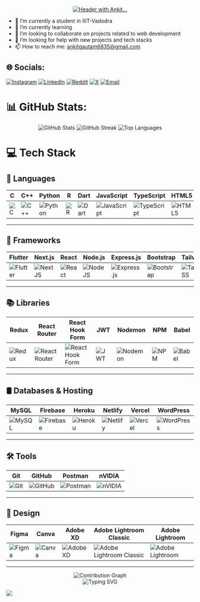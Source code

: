 <div align="center">
  <a class="link" href="header.svg">
    <img class="image" src="header.svg" alt="Header with Ankit..." />
  </a>
</div>



- 🔭 I’m currently a student in IIIT-Vadodra 
- 🌱 I’m currently learning 
- 👯 I’m looking to collaborate on projects related to web development 
- 🤔 I’m looking for help with new projects and tech stacks 
- 📫 How to reach me: ankitgautam6835@gmail.com


## 🌐 Socials:
[![Instagram](https://img.shields.io/badge/Instagram-%23E4405F.svg?logo=Instagram&logoColor=white)](https://www.instagram.com/ankit_gautam_03/) 
[![LinkedIn](https://img.shields.io/badge/LinkedIn-%230077B5.svg?logo=linkedin&logoColor=white)](https://www.linkedin.com/in/ankit-gautam-85a807259/) 
[![Reddit](https://img.shields.io/badge/Reddit-%23FF4500.svg?logo=reddit&logoColor=white)](https://www.reddit.com/user/ankit_gautam_03/) 
[![X](https://img.shields.io/badge/X-black.svg?logo=X&logoColor=white)](https://x.com/ankit_gautam_03) 
[![Email](https://img.shields.io/badge/Email-D14836?logo=gmail&logoColor=white)](mailto:ankitgautam6835@gmail.com)



# 📊 GitHub Stats:

<div align="center">

  <!-- GitHub Stats -->
  <img src="https://github-readme-stats.vercel.app/api?username=ankitgautam2003&show_icons=true&theme=radical" alt="GitHub Stats" />

  <!-- Streak Stats -->
  <img src="https://github-readme-streak-stats.herokuapp.com/?user=ankitgautam2003&theme=radical" alt="GitHub Streak" />

  <!-- Top Languages -->
  <img src="https://github-readme-stats.vercel.app/api/top-langs/?username=ankitgautam2003&layout=compact&theme=radical" alt="Top Languages" />

</div>

<!-- ![](https://github-readme-stats.vercel.app/api?username=ankitgautam2003&theme=dark&hide_border=false&include_all_commits=false&count_private=false)<br/>
![](https://nirzak-streak-stats.vercel.app/?user=ankitgautam2003&theme=dark&hide_border=false)<br/>
![](https://github-readme-stats.vercel.app/api/top-langs/?username=ankitgautam2003&theme=dark&hide_border=false&include_all_commits=false&count_private=false&layout=compact)   -->



# 💻 Tech Stack

## 📝 Languages
| C | C++ | Python | R | Dart | JavaScript | TypeScript | HTML5 | CSS3 | LaTeX |
|---|-----|--------|---|------|-------------|------------|-------|------|-------|
| ![C](https://img.shields.io/badge/c-%2300599C.svg?style=for-the-badge&logo=c&logoColor=white) | ![C++](https://img.shields.io/badge/c++-%2300599C.svg?style=for-the-badge&logo=c%2B%2B&logoColor=white) | ![Python](https://img.shields.io/badge/python-3670A0?style=for-the-badge&logo=python&logoColor=ffdd54) | ![R](https://img.shields.io/badge/r-%23276DC3.svg?style=for-the-badge&logo=r&logoColor=white) | ![Dart](https://img.shields.io/badge/dart-%230175C2.svg?style=for-the-badge&logo=dart&logoColor=white) | ![JavaScript](https://img.shields.io/badge/javascript-%23323330.svg?style=for-the-badge&logo=javascript&logoColor=%23F7DF1E) | ![TypeScript](https://img.shields.io/badge/typescript-%23007ACC.svg?style=for-the-badge&logo=typescript&logoColor=white) | ![HTML5](https://img.shields.io/badge/html5-%23E34F26.svg?style=for-the-badge&logo=html5&logoColor=white) | ![CSS3](https://img.shields.io/badge/css3-%231572B6.svg?style=for-the-badge&logo=css3&logoColor=white) | ![LaTeX](https://img.shields.io/badge/latex-%23008080.svg?style=for-the-badge&logo=latex&logoColor=white) |

---

## 🚀 Frameworks
| Flutter | Next.js | React | Node.js | Express.js | Bootstrap | TailwindCSS | DaisyUI | Vite |
|---------|---------|-------|---------|------------|-----------|-------------|---------|------|
| ![Flutter](https://img.shields.io/badge/Flutter-%2302569B.svg?style=for-the-badge&logo=Flutter&logoColor=white) | ![Next JS](https://img.shields.io/badge/Next-black?style=for-the-badge&logo=next.js&logoColor=white) | ![React](https://img.shields.io/badge/react-%2320232a.svg?style=for-the-badge&logo=react&logoColor=%2361DAFB) | ![NodeJS](https://img.shields.io/badge/node.js-6DA55F?style=for-the-badge&logo=node.js&logoColor=white) | ![Express.js](https://img.shields.io/badge/express.js-%23404d59.svg?style=for-the-badge&logo=express&logoColor=%2361DAFB) | ![Bootstrap](https://img.shields.io/badge/bootstrap-%238511FA.svg?style=for-the-badge&logo=bootstrap&logoColor=white) | ![TailwindCSS](https://img.shields.io/badge/tailwindcss-%2338B2AC.svg?style=for-the-badge&logo=tailwind-css&logoColor=white) | ![DaisyUI](https://img.shields.io/badge/daisyui-5A0EF8?style=for-the-badge&logo=daisyui&logoColor=white) | ![Vite](https://img.shields.io/badge/vite-%23646CFF.svg?style=for-the-badge&logo=vite&logoColor=white) |

---

## 📚 Libraries
| Redux | React Router | React Hook Form | JWT | Nodemon | NPM | Babel |
|-------|--------------|-----------------|-----|---------|-----|-------|
| ![Redux](https://img.shields.io/badge/redux-%23593d88.svg?style=for-the-badge&logo=redux&logoColor=white) | ![React Router](https://img.shields.io/badge/React_Router-CA4245?style=for-the-badge&logo=react-router&logoColor=white) | ![React Hook Form](https://img.shields.io/badge/React%20Hook%20Form-%23EC5990.svg?style=for-the-badge&logo=reacthookform&logoColor=white) | ![JWT](https://img.shields.io/badge/JWT-black?style=for-the-badge&logo=JSON%20web%20tokens) | ![Nodemon](https://img.shields.io/badge/NODEMON-%23323330.svg?style=for-the-badge&logo=nodemon&logoColor=%BBDEAD) | ![NPM](https://img.shields.io/badge/NPM-%23CB3837.svg?style=for-the-badge&logo=npm&logoColor=white) | ![Babel](https://img.shields.io/badge/Babel-F9DC3e?style=for-the-badge&logo=babel&logoColor=black) |

---

## 🛢️ Databases & Hosting
| MySQL | Firebase | Heroku | Netlify | Vercel | WordPress |
|-------|----------|--------|---------|--------|-----------|
| ![MySQL](https://img.shields.io/badge/mysql-4479A1.svg?style=for-the-badge&logo=mysql&logoColor=white) | ![Firebase](https://img.shields.io/badge/firebase-%23039BE5.svg?style=for-the-badge&logo=firebase) | ![Heroku](https://img.shields.io/badge/heroku-%23430098.svg?style=for-the-badge&logo=heroku&logoColor=white) | ![Netlify](https://img.shields.io/badge/netlify-%23000000.svg?style=for-the-badge&logo=netlify&logoColor=#00C7B7) | ![Vercel](https://img.shields.io/badge/vercel-%23000000.svg?style=for-the-badge&logo=vercel&logoColor=white) | ![WordPress](https://img.shields.io/badge/WordPress-%23117AC9.svg?style=for-the-badge&logo=WordPress&logoColor=white) |

---

## 🛠️ Tools
| Git | GitHub | Postman | nVIDIA |
|-----|--------|---------|--------|
| ![Git](https://img.shields.io/badge/git-%23F05033.svg?style=for-the-badge&logo=git&logoColor=white) | ![GitHub](https://img.shields.io/badge/github-%23121011.svg?style=for-the-badge&logo=github&logoColor=white) | ![Postman](https://img.shields.io/badge/Postman-FF6C37?style=for-the-badge&logo=postman&logoColor=white) | ![nVIDIA](https://img.shields.io/badge/nVIDIA-%2376B900.svg?style=for-the-badge&logo=nVIDIA&logoColor=white) |

---

## 🎨 Design
| Figma | Canva | Adobe XD | Adobe Lightroom Classic | Adobe Lightroom |
|-------|-------|----------|--------------------------|----------------|
| ![Figma](https://img.shields.io/badge/figma-%23F24E1E.svg?style=for-the-badge&logo=figma&logoColor=white) | ![Canva](https://img.shields.io/badge/Canva-%2300C4CC.svg?style=for-the-badge&logo=Canva&logoColor=white) | ![Adobe XD](https://img.shields.io/badge/Adobe%20XD-470137?style=for-the-badge&logo=Adobe%20XD&logoColor=#FF61F6) | ![Adobe Lightroom Classic](https://img.shields.io/badge/Adobe%20Lightroom%20Classic-31A8FF.svg?style=for-the-badge&logo=Adobe%20Lightroom%20Classic&logoColor=white) | ![Adobe Lightroom](https://img.shields.io/badge/Adobe%20Lightroom-31A8FF.svg?style=for-the-badge&logo=Adobe%20Lightroom&logoColor=white) |

---
</div>

<div align="center">

  <!-- Contribution Graph -->
  <img src="https://github-readme-activity-graph.vercel.app/graph?username=ankitgautam2003&theme=tokyo-night" alt="Contribution Graph" />

</div>

<div align="center">
  <!-- Typing SVG Text -->
  <img src="https://readme-typing-svg.herokuapp.com?font=Fira+Code&size=22&color=00FF00&duration=2000&lines=Fullstack+Developer;Open-Source+Enthusiast" alt="Typing SVG" />
</div>

[![](https://visitcount.itsvg.in/api?id=ankitgautam2003&icon=0&color=0)](https://visitcount.itsvg.in)

<!-- Proudly created with GPRM ( https://gprm.itsvg.in ) -->
